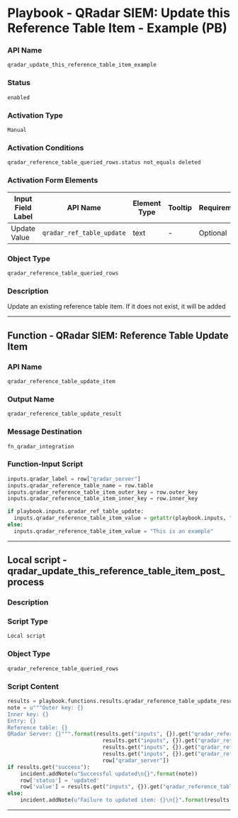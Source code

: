 <!--
    DO NOT MANUALLY EDIT THIS FILE
    THIS FILE IS AUTOMATICALLY GENERATED WITH resilient-sdk codegen
    Generated with resilient-sdk v51.0.6.0.1543
-->

# Playbook - QRadar SIEM: Update this Reference Table Item - Example (PB)

### API Name
`qradar_update_this_reference_table_item_example`

### Status
`enabled`

### Activation Type
`Manual`

### Activation Conditions
`qradar_reference_table_queried_rows.status not_equals deleted`

### Activation Form Elements
| Input Field Label | API Name | Element Type | Tooltip | Requirement |
| ----------------- | -------- | ------------ | ------- | ----------- |
| Update Value | `qradar_ref_table_update` | text | - | Optional |

### Object Type
`qradar_reference_table_queried_rows`

### Description
Update an existing reference table item. If it does not exist, it will be added


---
## Function - QRadar SIEM: Reference Table Update Item

### API Name
`qradar_reference_table_update_item`

### Output Name
`qradar_reference_table_update_result`

### Message Destination
`fn_qradar_integration`

### Function-Input Script
```python
inputs.qradar_label = row["qradar_server"]
inputs.qradar_reference_table_name = row.table
inputs.qradar_reference_table_item_outer_key = row.outer_key
inputs.qradar_reference_table_item_inner_key = row.inner_key

if playbook.inputs.qradar_ref_table_update:
  inputs.qradar_reference_table_item_value = getattr(playbook.inputs, "qradar_ref_table_update")
else:
  inputs.qradar_reference_table_item_value = "This is an example"
```

---

## Local script - qradar_update_this_reference_table_item_post_process

### Description


### Script Type
`Local script`

### Object Type
`qradar_reference_table_queried_rows`

### Script Content
```python
results = playbook.functions.results.qradar_reference_table_update_result
note = u"""Outer key: {}
Inner key: {}
Entry: {}
Reference table: {}
QRadar Server: {}""".format(results.get("inputs", {}).get("qradar_reference_table_item_outer_key"),
                              results.get("inputs", {}).get("qradar_reference_table_item_inner_key"),
                              results.get("inputs", {}).get("qradar_reference_table_item_value"), 
                              results.get("inputs", {}).get("qradar_reference_table_name"),
                              row["qradar_server"])
if results.get("success"):
    incident.addNote(u"Successful updated\n{}".format(note))
    row['status'] = 'updated'
    row['value'] = results.get("inputs", {}).get("qradar_reference_table_item_value")
else:
    incident.addNote(u"Failure to updated item: {}\n{}".format(results.get("reason"), note))
```

---

